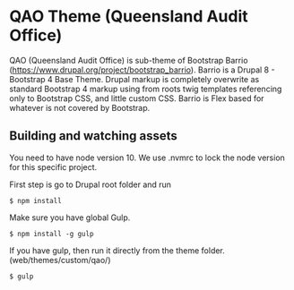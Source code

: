 # QAO Theme (Queensland Audit Office)

QAO (Queensland Audit Office) is sub-theme of Bootstrap Barrio (https://www.drupal.org/project/bootstrap_barrio).
Barrio is a Drupal 8 - Bootstrap 4 Base Theme. Drupal markup is completely overwrite as standard Bootstrap 4 markup using from roots twig templates referencing only to Bootstrap CSS, and little custom CSS. Barrio is Flex based for whatever is not covered by Bootstrap.


## Building and watching assets

You need to have node version 10. We use .nvmrc to lock the node version for this specific project.


First step is go to Drupal root folder and run
```
$ npm install
```

Make sure you have global Gulp. 
```
$ npm install -g gulp
```

If you have gulp, then run it directly from the theme folder.(web/themes/custom/qao/)
```
$ gulp
```
